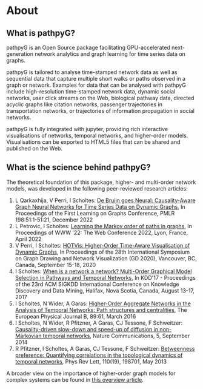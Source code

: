 # About

## What is pathpyG?

pathpyG is an Open Source package facilitating GPU-accelerated next-generation network analytics and graph learning for time series data on graphs.

pathpyG is tailored to analyse time-stamped network data as well as sequential data that capture multiple short walks or paths observed in a graph or network. Examples for data that can be analysed with pathpyG include high-resolution time-stamped network data, dynamic social networks, user click streams on the Web, biological pathway data, directed acyclic graphs like citation networks, passenger trajectories in transportation networks, or trajectories of information propagation in social networks.

pathpyG is fully integrated with jupyter, providing rich interactive visualisations of networks, temporal networks, and higher-order models. Visualisations can be exported to HTML5 files that can be shared and published on the Web.

## What is the science behind pathpyG?

The theoretical foundation of this package, higher- and multi-order network models, was developed in the following peer-reviewed research articles:

1. L Qarkaxhija, V Perri, I Scholtes: [De Bruijn goes Neural: Causality-Aware Graph Neural Networks for Time Series Data on Dynamic Graphs](https://proceedings.mlr.press/v198/qarkaxhija22a.html), In Proceedings of the First Learning on Graphs Conference, PMLR 198:51:1-51:21, December 2022
2. L Petrovic, I Scholtes: [Learning the Markov order of paths in graphs](https://doi.org/10.1145/3485447.3512091), In Proceedings of WWW '22: The Web Conference 2022, Lyon, France, April 2022
3. V Perri, I Scholtes: [HOTVis: Higher-Order Time-Aware Visualisation of Dynamic Graphs](https://doi.org/10.1007/978-3-030-68766-3_8), In Proceedings of the 28th International Symposium on Graph Drawing and Network Visualization (GD 2020), Vancouver, BC, Canada, September 15-18, 2020
4. I Scholtes: [When is a network a network? Multi-Order Graphical Model Selection in Pathways and Temporal Networks](http://dl.acm.org/citation.cfm?id=3098145), In KDD'17 - Proceedings of the 23rd ACM SIGKDD International Conference on Knowledge Discovery and Data Mining, Halifax, Nova Scotia, Canada, August 13-17, 2017
5. I Scholtes, N Wider, A Garas: [Higher-Order Aggregate Networks in the Analysis of Temporal Networks: Path structures and centralities](https://link.springer.com/article/10.1140/epjb/e2016-60663-0), The European Physical Journal B, 89:61, March 2016
6. I Scholtes, N Wider, R Pfitzner, A Garas, CJ Tessone, F Schweitzer: [Causality-driven slow-down and speed-up of diffusion in non-Markovian temporal networks](https://www.nature.com/articles/ncomms6024), Nature Communications, 5, September 2014
7. R Pfitzner, I Scholtes, A Garas, CJ Tessone, F Schweitzer: [Betweenness preference: Quantifying correlations in the topological dynamics of temporal networks](https://journals.aps.org/prl/abstract/10.1103/PhysRevLett.110.198701), Phys Rev Lett, 110(19), 198701, May 2013

A broader view on the importance of higher-order graph models for complex systems can be found in [this overview article](https://www.nature.com/articles/s41567-019-0459-y). 
